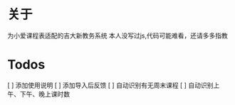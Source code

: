 # 关于
为小爱课程表适配的吉大新教务系统
本人没写过js,代码可能难看，还请多多指教
# Todos
[ ] 添加使用说明
[ ] 添加导入后反馈
[ ] 自动识别有无周末课程
[ ] 自动识别上午、下午、晚上课时数
